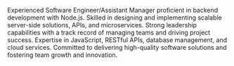 Experienced Software Engineer/Assistant Manager proficient in backend development with Node.js. Skilled in designing and implementing scalable server-side solutions, APIs, and microservices. Strong leadership capabilities with a track record of managing teams and driving project success. Expertise in JavaScript, RESTful APIs, database management, and cloud services. Committed to delivering high-quality software solutions and fostering team growth and innovation.
